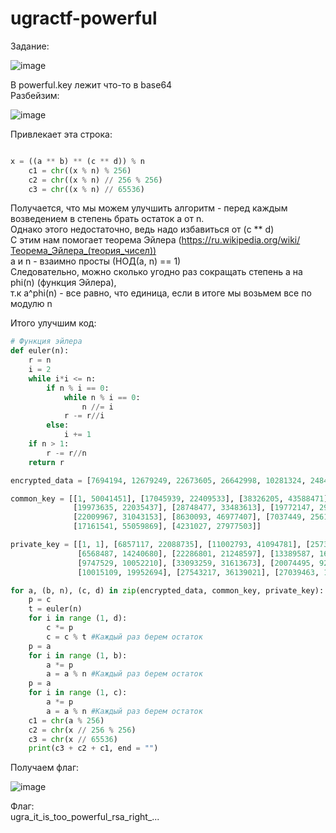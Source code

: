 # ugractf-powerful  
  
Задание:  

![image](https://user-images.githubusercontent.com/73061822/109431632-8f7bef80-7a18-11eb-9fc5-9b105683297b.png)

В powerful.key лежит что-то в base64  
Разбейзим:  

![image](https://user-images.githubusercontent.com/73061822/109431735-0e712800-7a19-11eb-88b4-8508966c030f.png)

Привлекает эта строка:  
```python

x = ((a ** b) ** (c ** d)) % n
    c1 = chr((x % n) % 256)
    c2 = chr((x % n) // 256 % 256)
    c3 = chr((x % n) // 65536)

```

Получается, что мы можем улучшить алгоритм - перед каждым возведением в степень брать остаток a от n.  
Однако этого недостаточно, ведь надо избавиться от (c ** d)  
С этим нам помогает теорема Эйлера (https://ru.wikipedia.org/wiki/Теорема_Эйлера_(теория_чисел))  
a и n - взаимно просты (НОД(a, n) == 1)  
Следовательно, можно сколько угодно раз сокращать степень a на phi(n) (функция Эйлера),  
  т.к a^phi(n) - все равно, что единица, если в итоге мы возьмем все по модулю n  

Итого улучшим код:  

```python
# Функция эйлера
def euler(n):
    r = n
    i = 2
    while i*i <= n:
        if n % i == 0:
            while n % i == 0:
                n //= i
            r -= r//i
        else:
            i += 1
    if n > 1:
        r -= r//n
    return r

encrypted_data = [7694194, 12679249, 22673605, 26642998, 10281324, 2484993, 3301680, 26131280, 6865248, 19303891, 46900148, 19716783, 10473459, 42921375, 1869927]

common_key = [[1, 50041451], [17045939, 22409533], [38326205, 43588471], [13285757, 29508329], [16605031, 25857479],
              [19973635, 22035437], [28748477, 33483613], [19772147, 29395493], [14750489, 37890373],
              [22009967, 31043153], [8630093, 46977407], [7037449, 25618013], [19066073, 21727201],
              [17161541, 55059869], [4231027, 27977503]]

private_key = [[1, 1], [6857117, 22088735], [11002793, 41094781], [25733503, 20761384], [24639809, 9722971],
               [6568487, 14240680], [22286801, 21248597], [13389587, 16288757], [21388063, 35415551],
               [9747529, 10052210], [33093259, 31613673], [20074495, 9292667],
               [10015109, 19952694], [27543217, 36139021], [27039463, 11090510]]

for a, (b, n), (c, d) in zip(encrypted_data, common_key, private_key):
    p = c
    t = euler(n)
    for i in range (1, d):
        c *= p
        c = c % t #Каждый раз берем остаток
    p = a
    for i in range (1, b):
        a *= p
        a = a % n #Каждый раз берем остаток
    p = a
    for i in range (1, c):
        a *= p
        a = a % n #Каждый раз берем остаток
    c1 = chr(a % 256)
    c2 = chr(x // 256 % 256)
    c3 = chr(x // 65536)
    print(c3 + c2 + c1, end = "")
```  

Получаем флаг:  

![image](https://user-images.githubusercontent.com/73061822/109432121-ce12a980-7a1a-11eb-9017-eafc6fa659f4.png)  

Флаг:  
ugra_it_is_too_powerful_rsa_right_...
